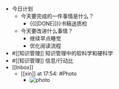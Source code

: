 - 今日计划
    - 今天要完成的一件事情是什么？
        - {{[[DONE]]}}书稿送质检
    - 今天要改进什么事情？
        - 继续早点睡觉
        - 优化阅读流程
- #[[知识管理]] 知识管理中的软科学和硬科学
- #[[知识管理]] 信息/行动比
- [[Inbox]]
    - [[xin]] at 17:54: #Photo
        - ![photo](https://firebasestorage.googleapis.com/v0/b/firescript-577a2.appspot.com/o/imgs%2Fapp%2Fxinyiheng%2F4JmlUP3Jm?alt=media&token=c2e608af-a1da-4aac-a78c-9081a5f075f6)
